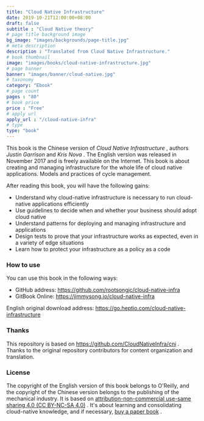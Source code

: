 ```yaml
---
title: "Cloud Native Infrastructure"
date: 2019-10-21T12:00:00+08:00
draft: false
subtitle : "Cloud Native theory"
# page title background image
bg_image: "images/backgrounds/page-title.jpg"
# meta description
description : "Translated from Cloud Native Infrastructure."
# book thumbnail
image: "images/books/cloud-native-infrastructure.jpg"
# page banner
banner: "images/banner/cloud-native.jpg"
# taxonomy
category: "Ebook"
# page count
pages : "80"
# book price
price : "Free"
# apply url
apply_url : "/cloud-native-infra"
# type
type: "book"
---
```


This book is the Chinese version of *Cloud Native Infrastructure* , authors *Justin Garrison* and *Kris Nova* . The English version was released in November 2017 and is freely available on the Internet. This book is about creating and managing infrastructure for the whole life of cloud native applications. Models and practices of cycle management.

After reading this book, you will have the following gains:

- Understand why cloud-native infrastructure is necessary to run cloud-native applications efficiently
- Use guidelines to decide when and whether your business should adopt cloud native
- Understand patterns for deploying and managing infrastructure and applications
- Design tests to prove that your infrastructure works as expected, even in a variety of edge situations
- Learn how to protect your infrastructure as a policy as a code

### How to use

You can use this book in the following ways:

- GitHub address: https://github.com/rootsongjc/cloud-native-infra
- GitBook Online: https://jimmysong.io/cloud-native-infra

English original download address: https://go.heptio.com/cloud-native-infrastructure

### Thanks

This repository is based on https://github.com/CloudNativeInfra/cni . Thanks to the original repository contributors for content organization and translation.

### License

The copyright of the English version of this book belongs to O'Reilly, and the copyright of the Chinese version belongs to the publishing of the mechanical industry. It is based on [attribution-non-commercial use-same sharing 4.0 (CC BY-NC-SA 4.0)](https://creativecommons.org/licenses/by-nc-sa/4.0/deed.zh) . It's about learning and consolidating cloud-native knowledge, and if necessary, [buy a paper book](https://item.jd.com/12432007.html) .
